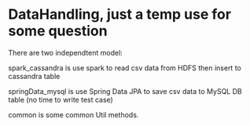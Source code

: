 # DataHandling, just a temp use for some question

There are two independtent model:

spark_cassandra is use spark to read csv data from HDFS then insert to cassandra table

springData_mysql is use Spring Data JPA to save csv data to MySQL DB table (no time to write test case)

common is some common Util methods.
